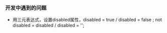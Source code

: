 ### 开发中遇到的问题

+ 用三元表达式，设置disabled属性，disabled = true / disabled = false ; not disabled = disabled / disabled = '';